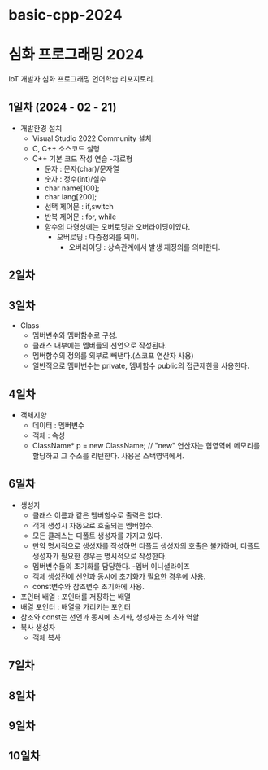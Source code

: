 # basic-cpp-2024
# 심화 프로그래밍 2024
IoT 개발자 심화 프로그래밍 언어학습 리포지토리.

## 1일차 (2024 - 02 - 21)
- 개발환경 설치
	- Visual Studio 2022 Community 설치
	- C, C++ 소스코드 실행
   	- C++ 기본 코드 작성 연습 
	-자료형
  		- 문자 : 문자(char)/문자열
  	 	- 숫자 : 정수(int)/실수
   	 	- char name[100];
   	  	- char lang[200];
   	  - 선택 제어문 : if,switch
   	  - 반복 제어문 : for, while
   	  - 함수의 다형성에는 오버로딩과 오버라이딩이있다.
   	  	- 오버로딩 : 다중정의를 의미.
   	    	- 오버라이딩 : 상속관계에서 발생 재정의를 의미한다.
 
   	   
## 2일차 

## 3일차
- Class
	- 멤버변수와 멤버함수로 구성.
   	- 클래스 내부에는 멤버들의 선언으로 작성된다.
   	- 멤버함수의 정의를 외부로 빼낸다.(스코프 연산자 사용)
	- 일반적으로 멤버변수는 private,  멤버함수 public의 접근제한을 사용한다.
## 4일차
- 객체지향
	- 데이터 : 멤버변수
 	- 객체 : 속성
	- ClassName* p = new ClassName; // "new" 연산자는 힙영역에 메모리를 할당하고 그 주소를  리턴한다. 
	  사용은 스택영역에서.
## 6일차
- 생성자
  	- 클래스 이름과 같은 멤버함수로 출력은 없다.
  	- 객체 생성시 자동으로 호출되는 멤버함수.
  	- 모든 클래스는 디폴트 생성자를 가지고 있다.
  	- 만약 명시적으로 생성자를 작성하면 디폴트 생성자의 호출은 불가하며, 디폴트 생성자가 필요한 경우는 명시적으로 작성한다.
  	- 멤버변수들의 초기화를 담당한다.
  -멤버 이니셜라이즈
	- 객체 생성전에 선언과 동시에 초기화가 필요한 경우에 사용.
	- const변수와 참조변수 초기화에 사용.
 - 포인터 배열 : 포인터를 저장하는 배열
 - 배열 포인터 : 배열을 가리키는 포인터
 - 참조와 const는 선언과 동시에 초기화, 생성자는 초기화 역할
 - 복사 생성자
	- 객체 복사

## 7일차 

## 8일차 

## 9일차 

## 10일차 
 
 
 
